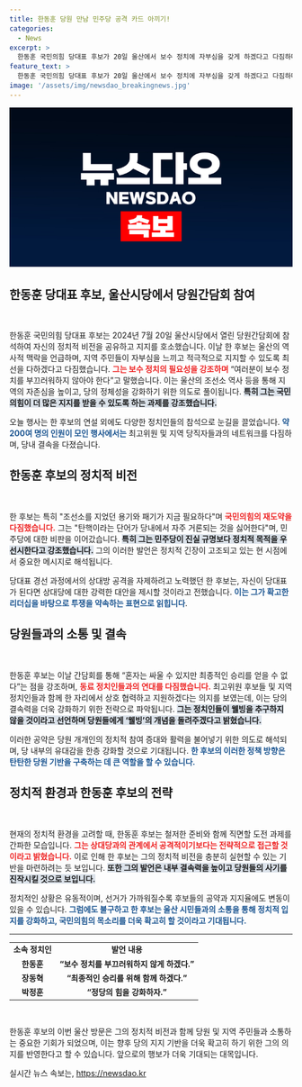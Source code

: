 ```yaml
---
title: 한동훈 당원 만남 민주당 공격 카드 아끼기!
categories:
  - News
excerpt: >
  한동훈 국민의힘 당대표 후보가 20일 울산에서 보수 정치에 자부심을 갖게 하겠다고 다짐하며 당원들과의 간담회를 열어 정치적 포부를 밝혔다. 경쟁상대에 대한 공격은 아끼겠다는 그의 발언이 주목받고 있다!
feature_text: >
  한동훈 국민의힘 당대표 후보가 20일 울산에서 보수 정치에 자부심을 갖게 하겠다고 다짐하며 당원들과의 간담회를 열어 정치적 포부를 밝혔다. 경쟁상대에 대한 공격은 아끼겠다는 그의 발언이 주목받고 있다!
image: '/assets/img/newsdao_breakingnews.jpg'
---
```


<p><img src="/assets/img/newsdao_breakingnews.jpg" alt="ranknews 속보" /></p>

<h2 data-ke-size="size26">한동훈 당대표 후보, 울산시당에서 당원간담회 참여</h2>

<p data-ke-size="size16">&nbsp;</p>

<p>한동훈 국민의힘 당대표 후보는 2024년 7월 20일 울산시당에서 열린 당원간담회에 참석하여 자신의 정치적 비전을 공유하고 지지를 호소했습니다. 이날 한 후보는 울산의 역사적 맥락을 언급하며, 지역 주민들이 자부심을 느끼고 적극적으로 지지할 수 있도록 최선을 다하겠다고 다짐했습니다. <b><span style="color: #ee2323;">그는 보수 정치의 필요성을 강조하며</span></b> “여러분이 보수 정치를 부끄러워하지 않아야 한다”고 말했습니다. 이는 울산의 조선소 역사 등을 통해 지역의 자존심을 높이고, 당의 정체성을 강화하기 위한 의도로 풀이됩니다. <b><span style="background-color: #21538527;">특히 그는 국민의힘이 더 많은 지지를 받을 수 있도록 하는 과제를 강조했습니다.</span></b> </p>

<p>오늘 행사는 한 후보의 연설 외에도 다양한 정치인들의 참석으로 눈길을 끌었습니다. <b><span style="color: #1a5490;">약 200여 명의 인원이 모인 행사에서는</span></b> 최고위원 및 지역 당직자들과의 네트워크를 다짐하며, 당내 결속을 다졌습니다.</p>

<h2 data-ke-size="size26">한동훈 후보의 정치적 비전</h2>

<p data-ke-size="size16">&nbsp;</p>

<p>한 후보는 특히 "조선소를 지었던 용기와 패기가 지금 필요하다"며 <b><span style="color: #ee2323;">국민의힘의 재도약을 다짐했습니다.</span></b> 그는 "탄핵이라는 단어가 당내에서 자주 거론되는 것을 싫어한다"며, 민주당에 대한 비판을 이어갔습니다. <b><span style="background-color: #21538527;">특히 그는 민주당이 진실 규명보다 정치적 목적을 우선시한다고 강조했습니다.</span></b> 그의 이러한 발언은 정치적 긴장이 고조되고 있는 현 시점에서 중요한 메시지로 해석됩니다. </p>

<p>당대표 경선 과정에서의 상대방 공격을 자제하려고 노력했던 한 후보는, 자신이 당대표가 된다면 상대당에 대한 강력한 대안을 제시할 것이라고 전했습니다. <b><span style="color: #1a5490;">이는 그가 확고한 리더십을 바탕으로 투쟁을 약속하는 표현으로 읽힙니다</span></b>. </p>

<h2 data-ke-size="size26">당원들과의 소통 및 결속</h2>

<p data-ke-size="size16">&nbsp;</p>

<p>한동훈 후보는 이날 간담회를 통해 “혼자는 싸울 수 있지만 최종적인 승리를 얻을 수 없다”는 점을 강조하며, <b><span style="color: #ee2323;">동료 정치인들과의 연대를 다짐했습니다.</span></b> 최고위원 후보들 및 지역 정치인들과 함께 한 자리에서 상호 협력하고 지원하겠다는 의지를 보였는데, 이는 당의 결속력을 더욱 강화하기 위한 전략으로 파악됩니다. <b><span style="background-color: #21538527;">그는 정치인들이 웰빙을 추구하지 않을 것이라고 선언하며 당원들에게 ‘웰빙’의 개념을 돌려주겠다고 밝혔습니다.</span></b> </p>

<p>이러한 공약은 당원 개개인의 정치적 참여 증대와 활력을 불어넣기 위한 의도로 해석되며, 당 내부의 유대감을 한층 강화할 것으로 기대됩니다. <b><span style="color: #1a5490;">한 후보의 이러한 정책 방향은 탄탄한 당원 기반을 구축하는 데 큰 역할을 할 수 있습니다.</span></b></p>

<h2 data-ke-size="size26">정치적 환경과 한동훈 후보의 전략</h2>

<p data-ke-size="size16">&nbsp;</p>

<p>현재의 정치적 환경을 고려할 때, 한동훈 후보는 철저한 준비와 함께 직면할 도전 과제를 간파한 모습입니다. <b><span style="color: #ee2323;">그는 상대당과의 관계에서 공격적이기보다는 전략적으로 접근할 것이라고 밝혔습니다.</span></b> 이로 인해 한 후보는 그의 정치적 비전을 충분히 실현할 수 있는 기반을 마련하려는 듯 보입니다. <b><span style="background-color: #21538527;">또한 그의 발언은 내부 결속력을 높이고 당원들의 사기를 진작시킬 것으로 보입니다.</span></b> </p>

<p>정치적인 상황은 유동적이며, 선거가 가까워질수록 후보들의 공약과 지지율에도 변동이 있을 수 있습니다. <b><span style="color: #1a5490;">그럼에도 불구하고 한 후보는 울산 시민들과의 소통을 통해 정치적 입지를 강화하고, 국민의힘의 목소리를 더욱 확고히 할 것이라고 기대됩니다.</span></b></p>

<hr>

<table style="width: 100%;">
<tr>
<td style="text-align: center; height: 17px;"><b>소속 정치인</b></td>
<td style="text-align: center; height: 17px;"><b>발언 내용</b></td>
</tr>
<tr>
<td style="text-align: center; height: 17px;"><b>한동훈</b></td>
<td style="text-align: center; height: 17px;"><b>“보수 정치를 부끄러워하지 않게 하겠다.”</b></td>
</tr>
<tr>
<td style="text-align: center; height: 17px;"><b>장동혁</b></td>
<td style="text-align: center; height: 17px;"><b>“최종적인 승리를 위해 함께 하겠다.”</b></td>
</tr>
<tr>
<td style="text-align: center; height: 17px;"><b>박정훈</b></td>
<td style="text-align: center; height: 17px;"><b>“정당의 힘을 강화하자.”</b></td>
</tr>
</table>

<p data-ke-size="size16">&nbsp;</p>

<p>한동훈 후보의 이번 울산 방문은 그의 정치적 비전과 함께 당원 및 지역 주민들과 소통하는 중요한 기회가 되었으며, 이는 향후 당의 지지 기반을 더욱 확고히 하기 위한 그의 의지를 반영한다고 할 수 있습니다. 앞으로의 행보가 더욱 기대되는 대목입니다.</p>
실시간 뉴스 속보는, <a href="https://newsdao.kr" rel="dofollow">https://newsdao.kr</a>


